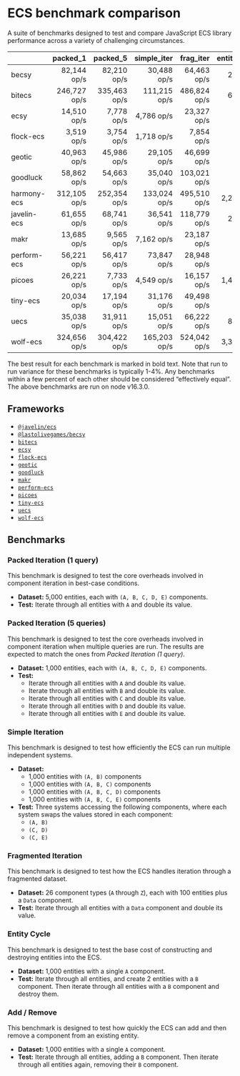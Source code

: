 # ECS benchmark comparison

A suite of benchmarks designed to test and compare JavaScript ECS library performance across a variety of challenging circumstances.

|             |     packed_1 |     packed_5 |  simple_iter |    frag_iter | entity_cycle |   add_remove |
| ----------- | -----------: | -----------: | -----------: | -----------: | -----------: | -----------: |
| becsy       |  82,144 op/s |  82,210 op/s |  30,488 op/s |  64,463 op/s |     224 op/s |   8,050 op/s |
| bitecs      | 246,727 op/s | 335,463 op/s | 111,215 op/s | 486,824 op/s |     654 op/s |   2,314 op/s |
| ecsy        |  14,510 op/s |   7,778 op/s |   4,786 op/s |  23,327 op/s |      34 op/s |     914 op/s |
| flock-ecs   |   3,519 op/s |   3,754 op/s |   1,718 op/s |   7,854 op/s |      93 op/s |  19,202 op/s |
| geotic      |  40,963 op/s |  45,986 op/s |  29,105 op/s |  46,699 op/s |      30 op/s |   1,005 op/s |
| goodluck    |  58,862 op/s |  54,663 op/s |  35,040 op/s | 103,021 op/s |  13,752 op/s | 269,077 op/s |
| harmony-ecs | 312,105 op/s | 252,354 op/s | 133,024 op/s | 495,510 op/s |   2,221 op/s |  11,180 op/s |
| javelin-ecs |  61,655 op/s |  68,741 op/s |  36,541 op/s | 118,779 op/s |     293 op/s |   2,969 op/s |
| makr        |  13,685 op/s |   9,565 op/s |   7,162 op/s |  23,187 op/s |  10,967 op/s |  25,982 op/s |
| perform-ecs |  56,221 op/s |  56,417 op/s |  73,847 op/s |  28,948 op/s |      39 op/s |     424 op/s |
| picoes      |  26,221 op/s |   7,733 op/s |   4,549 op/s |  16,157 op/s |   1,403 op/s |   4,124 op/s |
| tiny-ecs    |  20,034 op/s |  17,194 op/s |  31,176 op/s |  49,498 op/s |      52 op/s |   1,048 op/s |
| uecs        |  35,038 op/s |  31,911 op/s |  15,051 op/s |  66,222 op/s |     858 op/s |   5,189 op/s |
| wolf-ecs    | 324,656 op/s | 304,422 op/s | 165,203 op/s | 524,042 op/s |   3,352 op/s |  10,765 op/s |

The best result for each benchmark is marked in bold text. Note that run to run variance for these benchmarks is typically 1-4%. Any benchmarks within a few percent of each other should be considered “effectively equal”. The above benchmarks are run on node v16.3.0.

## Frameworks

- [`@javelin/ecs`](https://github.com/3mcd/javelin)
- [`@lastolivegames/becsy`](https://github.com/lastolivegames/becsy)
- [`bitecs`](https://github.com/NateTheGreatt/bitecs)
- [`ecsy`](https://github.com/ecsyjs/ecsy)
- [`flock-ecs`](https://github.com/dannyfritz/flock-ecs)
- [`geotic`](https://github.com/ddmills/geotic)
- [`goodluck`](https://github.com/piesku/goodluck)
- [`makr`](https://github.com/makrjs/makr)
- [`perform-ecs`](https://github.com/fireveined/perform-ecs)
- [`picoes`](https://github.com/ayebear/picoes)
- [`tiny-ecs`](https://github.com/bvalosek/tiny-ecs)
- [`uecs`](https://github.com/jprochazk/uecs)
- [`wolf-ecs`](https://github.com/EnderShadow8/wolf-ecs)

## Benchmarks

### Packed Iteration (1 query)

This benchmark is designed to test the core overheads involved in component iteration in best-case conditions.

- **Dataset:** 5,000 entities, each with `(A, B, C, D, E)` components.
- **Test:** Iterate through all entities with `A` and double its value.

### Packed Iteration (5 queries)

This benchmark is designed to test the core overheads involved in component iteration when multiple queries are run. The results are expected to match the ones from _Packed Iteration (1 query)_.

- **Dataset:** 1,000 entities, each with `(A, B, C, D, E)` components.
- **Test:**
  - Iterate through all entities with `A` and double its value.
  - Iterate through all entities with `B` and double its value.
  - Iterate through all entities with `C` and double its value.
  - Iterate through all entities with `D` and double its value.
  - Iterate through all entities with `E` and double its value.

### Simple Iteration

This benchmark is designed to test how efficiently the ECS can run multiple independent systems.

- **Dataset:**
  - 1,000 entities with `(A, B)` components
  - 1,000 entities with `(A, B, C)` components
  - 1,000 entities with `(A, B, C, D)` components
  - 1,000 entities with `(A, B, C, E)` components
- **Test:** Three systems accessing the following components, where each system swaps the values stored in each component:
  - `(A, B)`
  - `(C, D)`
  - `(C, E)`

### Fragmented Iteration

This benchmark is designed to test how the ECS handles iteration through a fragmented dataset.

- **Dataset:** 26 component types (`A` through `Z`), each with 100 entities plus a `Data` component.
- **Test:** Iterate through all entities with a `Data` component and double its value.

### Entity Cycle

This benchmark is designed to test the base cost of constructing and destroying entities into the ECS.

- **Dataset:** 1,000 entities with a single `A` component.
- **Test:** Iterate through all entities, and create 2 entities with a `B` component. Then iterate through all entities with a `B` component and destroy them.

### Add / Remove

This benchmark is designed to test how quickly the ECS can add and then remove a component from an existing entity.

- **Dataset:** 1,000 entities with a single `A` component.
- **Test:** Iterate through all entities, adding a `B` component. Then iterate through all entities again, removing their `B` component.
